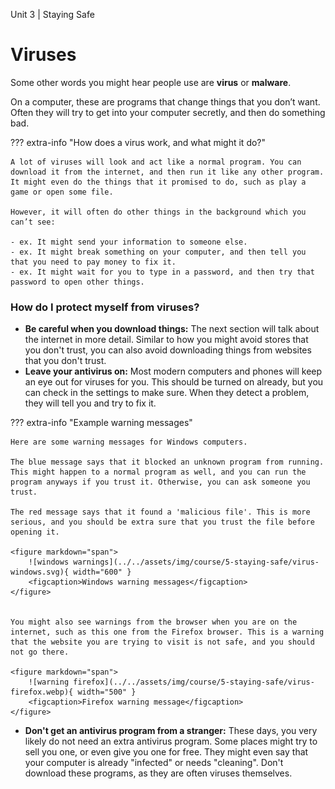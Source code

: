 Unit 3 | Staying Safe

# Viruses

Some other words you might hear people use are **virus** or **malware**.

On a computer, these are programs that change things that you don’t want. Often they will try to get into your computer secretly, and then do something bad.

??? extra-info "How does a virus work, and what might it do?"

    A lot of viruses will look and act like a normal program. You can download it from the internet, and then run it like any other program. It might even do the things that it promised to do, such as play a game or open some file.

    However, it will often do other things in the background which you can’t see:

    - ex. It might send your information to someone else.
    - ex. It might break something on your computer, and then tell you that you need to pay money to fix it.
    - ex. It might wait for you to type in a password, and then try that password to open other things.

### How do I protect myself from viruses?

- **Be careful when you download things:** The next section will talk about the internet in more detail. Similar to how you might avoid stores that you don't trust, you can also avoid downloading things from websites that you don't trust.
- **Leave your antivirus on:** Most modern computers and phones will keep an eye out for viruses for you. This should be turned on already, but you can check in the settings to make sure. When they detect a problem, they will tell you and try to fix it.

??? extra-info "Example warning messages"

    Here are some warning messages for Windows computers. 
    
    The blue message says that it blocked an unknown program from running. This might happen to a normal program as well, and you can run the program anyways if you trust it. Otherwise, you can ask someone you trust.

    The red message says that it found a 'malicious file'. This is more serious, and you should be extra sure that you trust the file before opening it.

    <figure markdown="span">
        ![windows warnings](../../assets/img/course/5-staying-safe/virus-windows.svg){ width="600" }
        <figcaption>Windows warning messages</figcaption>
    </figure>


    You might also see warnings from the browser when you are on the internet, such as this one from the Firefox browser. This is a warning that the website you are trying to visit is not safe, and you should not go there.

    <figure markdown="span">
        ![warning firefox](../../assets/img/course/5-staying-safe/virus-firefox.webp){ width="500" }
        <figcaption>Firefox warning message</figcaption>
    </figure>




- **Don't get an antivirus program from a stranger:** These days, you very likely do not need an extra antivirus program. Some places might try to sell you one, or even give you one for free. They might even say that your computer is already "infected" or needs "cleaning". Don't download these programs, as they are often viruses themselves.



    